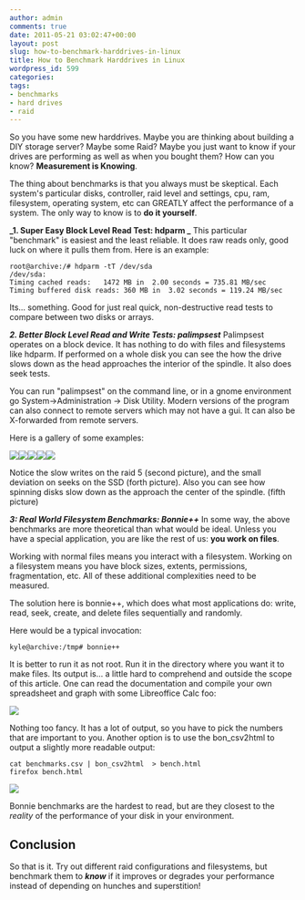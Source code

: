```yaml
---
author: admin
comments: true
date: 2011-05-21 03:02:47+00:00
layout: post
slug: how-to-benchmark-harddrives-in-linux
title: How to Benchmark Harddrives in Linux
wordpress_id: 599
categories:
tags:
- benchmarks
- hard drives
- raid
---
```


So you have some new harddrives. Maybe you are thinking about building a DIY storage server? Maybe some Raid? Maybe you just want to know if your drives are performing as well as when you bought them? How can you know? **Measurement is Knowing**.

The thing about benchmarks is that you always must be skeptical. Each system's particular disks, controller, raid level and settings, cpu, ram, filesystem, operating system, etc can GREATLY affect the performance of a system. The only way to know is to **do it yourself**.

**_1. Super Easy Block Level Read Test: hdparm _**
This particular "benchmark" is easiest and the least reliable. It does raw reads only, good luck on where it pulls them from. Here is an example:


    root@archive:/# hdparm -tT /dev/sda
    /dev/sda:
    Timing cached reads:   1472 MB in  2.00 seconds = 735.81 MB/sec
    Timing buffered disk reads: 360 MB in  3.02 seconds = 119.24 MB/sec

Its... something. Good for just real quick, non-destructive read tests to compare between two disks or arrays.

**_2. Better Block Level Read and Write Tests: palimpsest_**
Palimpsest operates on a block device. It has nothing to do with files and filesystems like hdparm. If performed on a whole disk you can see the how the drive slows down as the head approaches the interior of the spindle. It also does seek tests.

You can run "palimpsest" on the command line, or in a gnome environment go System->Administration -> Disk Utility. Modern versions of the program can also connect to remote servers which may not have a gui. It can also be X-forwarded from remote servers.

Here is a gallery of some examples:

[![](/uploads/Screenshot-1-10.0-GB-RAID-1-Array-–-Benchmark-150x150.png)](/uploads/Screenshot-1-10.0-GB-RAID-1-Array-–-Benchmark.png)[![](/uploads/Screenshot-1-20-GB-RAID-5-Array-–-Benchmark-150x150.png)](/uploads/Screenshot-1-20-GB-RAID-5-Array-–-Benchmark.png)[![](/uploads/Screenshot-1-30-GB-RAID-0-Array-–-Benchmark-150x150.png)](/uploads/Screenshot-1-30-GB-RAID-0-Array-–-Benchmark.png)[![](/uploads/Screenshot-64-GB-Solid-State-Disk-ATA-Corsair-CSSD-V64GB2-–-Benchmark-150x150.png)](/uploads/Screenshot-64-GB-Solid-State-Disk-ATA-Corsair-CSSD-V64GB2-–-Benchmark.png)[![](/uploads/Screenshot-2.0-TB-Hard-Disk-ATA-WDC-WD20EARS-00MVWB0-–-Benchmark-150x150.png)](/uploads/Screenshot-2.0-TB-Hard-Disk-ATA-WDC-WD20EARS-00MVWB0-–-Benchmark.png)

Notice the slow writes on the raid 5 (second picture), and the small deviation on seeks on the SSD (forth picture). Also you can see how spinning disks slow down as the approach the center of the spindle. (fifth picture)

**_3: Real World Filesystem Benchmarks: Bonnie++_**
In some way, the above benchmarks are more theoretical than what would be ideal. Unless you have a special application, you are like the rest of us: **you work on files**.

Working with normal files means you interact with a filesystem. Working on a filesystem means you have block sizes, extents, permissions, fragmentation, etc. All of these additional complexities need to be measured.

The solution here is bonnie++, which does what most applications do: write, read, seek, create, and delete files sequentially and randomly.

Here would be a typical invocation:


    kyle@archive:/tmp# bonnie++


It is better to run it as not root. Run it in the directory where you want it to make files. Its output is... a little hard to comprehend and outside the scope of this article. One can read the documentation and compile your own spreadsheet and graph with some Libreoffice Calc foo:

[![](/uploads/Bonnie-Graphs-300x178.png)](/uploads/Bonnie-Graphs.png)

Nothing too fancy. It has a lot of output, so you have to pick the numbers that are important to you. Another option is to use the bon\_csv2html to output a slightly more readable output:

    cat benchmarks.csv | bon_csv2html  > bench.html
    firefox bench.html


[![](/uploads/bonnie-html-300x62.png)](/uploads/bonnie-html.png)

Bonnie benchmarks are the hardest to read, but are they closest to the *reality* of the performance of your disk in your environment.

## Conclusion
So that is it. Try out different raid configurations and filesystems, but benchmark them to **_know_** if it improves or degrades your performance instead of depending on hunches and superstition!
